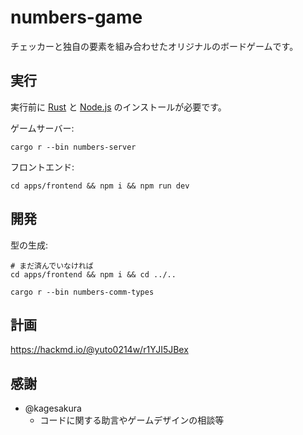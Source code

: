 # numbers-game

チェッカーと独自の要素を組み合わせたオリジナルのボードゲームです。

## 実行

実行前に [Rust](https://www.rust-lang.org/) と [Node.js](https://nodejs.org/) のインストールが必要です。

ゲームサーバー:

```
cargo r --bin numbers-server
```

フロントエンド:

```
cd apps/frontend && npm i && npm run dev
```

## 開発

型の生成:

```
# まだ済んでいなければ
cd apps/frontend && npm i && cd ../..

cargo r --bin numbers-comm-types
```

## 計画

https://hackmd.io/@yuto0214w/r1YJI5JBex

## 感謝

- @kagesakura
  - コードに関する助言やゲームデザインの相談等

